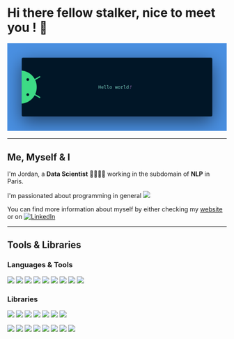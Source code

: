 # Hi there fellow stalker, nice to meet you ! 👋

[![Header](https://raw.githubusercontent.com/nofacer/pic_bed/master/banner.png
 "Header")](https://some-url.dev/)

---
## Me, Myself & I

I'm Jordan, a **Data Scientist** :technologist::man_scientist: working in the subdomain of **NLP** in Paris.

I'm passionated about programming in general <img src="https://c.tenor.com/rMxNr07CxSMAAAAC/cat-crazy-cat.gif" width="100px">

You can find more information about myself by either checking my [website](https://jordan-vuong.herokuapp.com/) or on [![LinkedIn][1.2]][1]

---

## Tools & Libraries

### Languages & Tools

![](https://img.shields.io/badge/Python-Language-success?logo=Python)
![](https://img.shields.io/badge/MySQL-Library-success?logo=MySql)
![](https://img.shields.io/badge/Git-Library-success?logo=Git)
![](https://img.shields.io/badge/Bash-Library-success?logo=GNU-Bash)
![](https://img.shields.io/badge/MongoDB-Library-success?logo=MongoDB)
![](https://img.shields.io/badge/Docker-Library-success?logo=Docker)
![](https://img.shields.io/badge/HTML-Library-success?logo=HTML5)
![](https://img.shields.io/badge/CSS-Library-success?logo=CSS3)
![](https://img.shields.io/badge/JavaScript-Library-success?logo=JavaScript)


### Libraries

![](https://img.shields.io/badge/Keras-Library-success?logo=Keras)
![](https://img.shields.io/badge/scikit--learn-Library-success?logo=scikit-learn)
![](https://img.shields.io/badge/Selenium-Library-success?logo=Selenium)
![](https://img.shields.io/badge/Pandas-Library-success?logo=pandas)
![](https://img.shields.io/badge/Scrapy-Library-success?logo=Keras)
![](https://img.shields.io/badge/BeautifulSoup-Library-success?logo=Keras)
![](https://img.shields.io/badge/Flask-Library-success?logo=Flask)


![](https://img.shields.io/badge/Keras-Library-success?logo=Keras)
![](https://img.shields.io/badge/Keras-Library-success?logo=Keras)
![](https://img.shields.io/badge/Keras-Library-success?logo=Keras)
![](https://img.shields.io/badge/Keras-Library-success?logo=Keras)
![](https://img.shields.io/badge/Keras-Library-success?logo=Keras)
![](https://img.shields.io/badge/Keras-Library-success?logo=Keras)
![](https://img.shields.io/badge/Keras-Library-success?logo=Keras)
![](https://img.shields.io/badge/Keras-Library-success?logo=Keras)

<!-- Icons -->

[1.2]: http://i.imgur.com/wWzX9uB.png (twitter icon without padding)

<!-- Links to your social media accounts -->

[1]: https://www.linkedin.com/in/jordan-vuong-6ab49b158/


